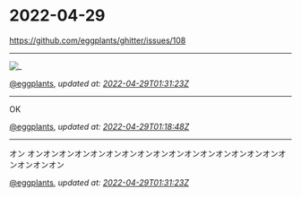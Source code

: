 # 2022-04-29

<https://github.com/eggplants/ghitter/issues/108>

---

![_](https://github.githubassets.com/images/mona-loading-default.gif)

[@eggplants](https://github.com/eggplants), *updated at: [2022-04-29T01:31:23Z](https://github.com/eggplants/ghitter/issues/108#issue-1218890220)*

---

OK

[@eggplants](https://github.com/eggplants), *updated at: [2022-04-29T01:18:48Z](https://github.com/eggplants/ghitter/issues/108#issuecomment-1112797304)*

---

オン
オンオンオンオンオンオンオンオンオンオンオンオンオンオンオンオンオンオンオンオン

[@eggplants](https://github.com/eggplants), *updated at: [2022-04-29T01:31:23Z](https://github.com/eggplants/ghitter/issues/108#issuecomment-1112801815)*
